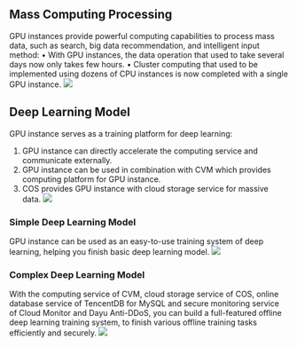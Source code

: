 ## Mass Computing Processing
GPU instances provide powerful computing capabilities to process mass data, such as search, big data recommendation, and intelligent input method:
	•	With GPU instances, the data operation that used to take several days now only takes few hours.
	•	Cluster computing that used to be implemented using dozens of CPU instances is now completed with a single GPU instance.
![](//mc.qcloudimg.com/static/img/b7318584c771454d34041ff8f1c4fbb1/image.png)

## Deep Learning Model
GPU instance serves as a training platform for deep learning:
1.	GPU instance can directly accelerate the computing service and communicate externally.
2.	GPU instance can be used in combination with CVM which provides computing platform for GPU instance.
3.	COS provides GPU instance with cloud storage service for massive data.
![](//mc.qcloudimg.com/static/img/8adde7aed6e85ccd082ca2b3d132c60c/image.png)

### Simple Deep Learning Model
GPU instance can be used as an easy-to-use training system of deep learning, helping you finish basic deep learning model.
![](//mc.qcloudimg.com/static/img/621341ff952d6377e87c499985ea81d3/image.png)
 
### Complex Deep Learning Model
With the computing service of CVM, cloud storage service of COS, online database service of TencentDB for MySQL and secure monitoring service of Cloud Monitor and Dayu Anti-DDoS, you can build a full-featured offline deep learning training system, to finish various offline training tasks efficiently and securely. ![](//mc.qcloudimg.com/static/img/dfe9c205f88c60d1fad28b0d0f73029d/image.png)




